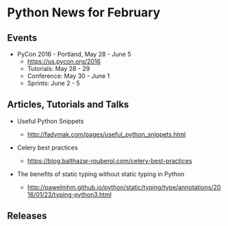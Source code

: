 # Python News for February

## Events

* PyCon 2016 - Portland, May 28 - June 5
	* https://us.pycon.org/2016
	* Tutorials: May 28 - 29
	* Conference: May 30 - June 1
	* Sprints: June 2 - 5

## Articles, Tutorials and Talks
* Useful Python Snippets
	* http://fadymak.com/pages/useful_python_snippets.html

* Celery best practices
	* https://blog.balthazar-rouberol.com/celery-best-practices

* The benefits of static typing without static typing in Python
	* http://pawelmhm.github.io/python/static/typing/type/annotations/2016/01/23/typing-python3.html

## Releases
